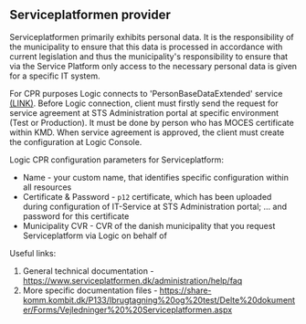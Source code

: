 ## Serviceplatformen provider
Serviceplatformen primarily exhibits personal data. It is the responsibility of the municipality to ensure that this data is processed in accordance with 
current legislation and thus the municipality's responsibility to ensure that via the Service Platform only access to the necessary personal data is given 
for a specific IT system.

For CPR purposes Logic connects to 'PersonBaseDataExtended' service [(LINK)](https://www.serviceplatformen.dk/administration/serviceOverview/show?uuid=e6be2436-bf35-4df2-83fe-925142825dc2). 
Before Logic connection, client must firstly send the request for service agreement at STS Administration portal at specific environment (Test or Production). 
It must be done by person who has MOCES certificate within KMD. When service agreement is approved, the client must create the configuration at Logic Console.

Logic CPR configuration parameters for Serviceplatform:
- Name - your custom name, that identifies specific configuration within all resources
- Certificate & Password - `p12` certificate, which has been uploaded during configuration of IT-Service at STS Administration portal; 
... and password for this certificate
- Municipality CVR - CVR of the danish municipality that you request Serviceplatform via Logic on behalf of

Useful links:
1. General technical documentation - https://www.serviceplatformen.dk/administration/help/faq
2. More specific documentation files - https://share-komm.kombit.dk/P133/Ibrugtagning%20og%20test/Delte%20dokumenter/Forms/Vejledninger%20%20Serviceplatformen.aspx